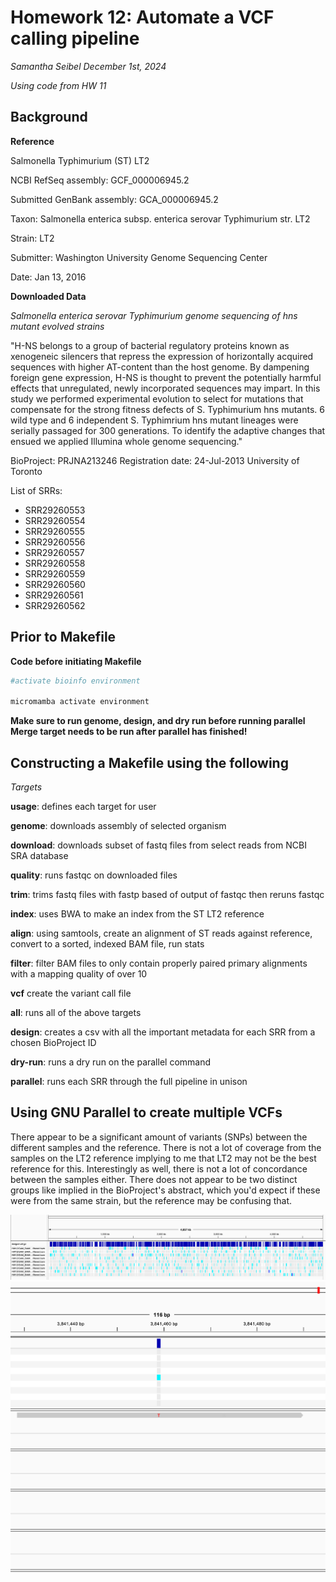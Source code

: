 # Homework 12: Automate a VCF calling pipeline
*Samantha Seibel December 1st, 2024*

*Using code from HW 11*

## Background

**Reference**

Salmonella Typhimurium (ST) LT2

NCBI RefSeq assembly: GCF_000006945.2

Submitted GenBank assembly: GCA_000006945.2

Taxon: Salmonella enterica subsp. enterica serovar Typhimurium str. LT2

Strain: LT2

Submitter: Washington University Genome Sequencing Center

Date: Jan 13, 2016


**Downloaded Data**

*Salmonella enterica serovar Typhimurium genome sequencing of hns mutant evolved strains*

"H-NS belongs to a group of bacterial regulatory proteins known as xenogeneic silencers that repress the expression of horizontally acquired sequences with higher AT-content than the host genome. By dampening foreign gene expression, H-NS is thought to prevent the potentially harmful effects that unregulated, newly incorporated sequences may impart. In this study we performed experimental evolution to select for mutations that compensate for the strong fitness defects of S. Typhimurium hns mutants. 6 wild type and 6 independent S. Typhimrium hns mutant lineages were serially passaged for 300 generations. To identify the adaptive changes that ensued we applied Illumina whole genome sequencing."

BioProject: PRJNA213246
Registration date: 24-Jul-2013
University of Toronto


List of SRRs:
- SRR29260553
- SRR29260554
- SRR29260555
- SRR29260556
- SRR29260557
- SRR29260558
- SRR29260559
- SRR29260560
- SRR29260561
- SRR29260562

## Prior to Makefile

**Code before initiating Makefile**

```bash
#activate bioinfo environment

micromamba activate environment
```
**Make sure to run genome, design, and dry run before running parallel**
**Merge target needs to be run after parallel has finished!**

## Constructing a Makefile using the following

*Targets*

**usage**: defines each target for user

**genome**: downloads assembly of selected organism

**download**: downloads subset of fastq files from select reads from NCBI SRA database

**quality**: runs fastqc on downloaded files

**trim**: trims fastq files with fastp based of output of fastqc then reruns fastqc

**index**: uses BWA to make an index from the ST LT2 reference

**align**: using samtools, create an alignment of ST reads against reference, convert to a sorted, indexed BAM file, run stats

**filter**: filter BAM files to only contain properly paired primary alignments with a mapping quality of over 10

**vcf** create the variant call file

**all**: runs all of the above targets

**design**: creates a csv with all the important metadata for each SRR from a chosen BioProject ID

**dry-run**: runs a dry run on the parallel command

**parallel**: runs each SRR through the full pipeline in unison


## Using GNU Parallel to create multiple VCFs

There appear to be a significant amount of variants (SNPs) between the different samples and the reference. There is not a lot of coverage from the samples on the LT2 reference implying to me that LT2 may not be the best reference for this. Interestingly as well, there is not a lot of concordance between the samples either. There does not appear to be two distinct groups like implied in the BioProject's abstract, which you'd expect if these were from the same strain, but the reference may be confusing that.

![Screenshot](Merged_VCF.png)
![Screenshot](Merged_VCF2.png)








